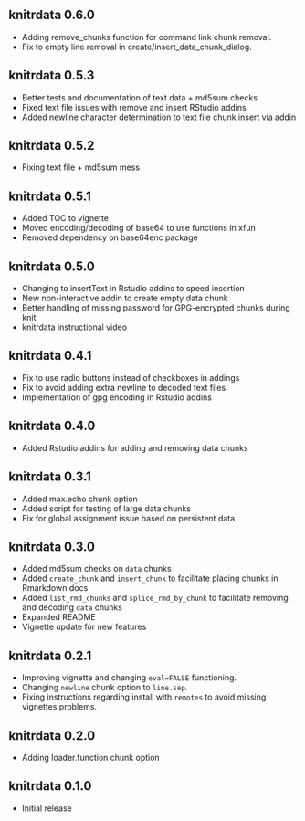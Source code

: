 knitrdata 0.6.0
---------------------------------------------------------------------

- Adding remove_chunks function for command link chunk removal.
- Fix to empty line removal in create/insert_data_chunk_dialog.

knitrdata 0.5.3
---------------------------------------------------------------------

- Better tests and documentation of text data + md5sum checks
- Fixed text file issues with remove and insert RStudio addins
- Added newline character determination to text file chunk insert via addin

knitrdata 0.5.2
---------------------------------------------------------------------

- Fixing text file + md5sum mess

knitrdata 0.5.1
---------------------------------------------------------------------

- Added TOC to vignette
- Moved encoding/decoding of base64 to use functions in xfun
- Removed dependency on base64enc package

knitrdata 0.5.0
---------------------------------------------------------------------

- Changing to insertText in Rstudio addins to speed insertion
- New non-interactive addin to create empty data chunk
- Better handling of missing password for GPG-encrypted chunks during knit
- knitrdata instructional video

knitrdata 0.4.1
---------------------------------------------------------------------

- Fix to use radio buttons instead of checkboxes in addings
- Fix to avoid adding extra newline to decoded text files
- Implementation of gpg encoding in Rstudio addins

knitrdata 0.4.0
---------------------------------------------------------------------

- Added Rstudio addins for adding and removing data chunks

knitrdata 0.3.1
---------------------------------------------------------------------

- Added max.echo chunk option
- Added script for testing of large data chunks
- Fix for global assignment issue based on persistent data

knitrdata 0.3.0
---------------------------------------------------------------------

- Added md5sum checks on `data` chunks
- Added `create_chunk` and `insert_chunk` to facilitate placing chunks in Rmarkdown docs
- Added `list_rmd_chunks` and `splice_rmd_by_chunk` to facilitate removing and decoding `data` chunks
- Expanded README
- Vignette update for new features

knitrdata 0.2.1
---------------------------------------------------------------------

- Improving vignette and changing `eval=FALSE` functioning.
- Changing `newline` chunk option to `line.sep`.
- Fixing instructions regarding install with `remotes` to avoid missing vignettes problems.


knitrdata 0.2.0
---------------------------------------------------------------------

- Adding loader.function chunk option

knitrdata 0.1.0
---------------------------------------------------------------------

- Initial release
